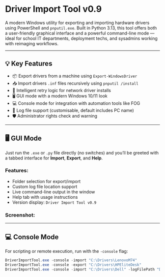 # Driver Import Tool v0.9

A modern Windows utility for exporting and importing hardware drivers using PowerShell and `pnputil.exe`. Built in Python 3.13, this tool offers both a user-friendly graphical interface and a powerful command-line mode — ideal for school IT departments, deployment techs, and sysadmins working with reimaging workflows.

---

## 💡 Key Features

- 📦 Export drivers from a machine using `Export-WindowsDriver`
- 📥 Import drivers `.inf` files recursively using `pnputil /install`
- 🧠 Intelligent retry logic for network driver installs
- 🖥️ GUI mode with a modern Windows 10/11 look
- 💻 Console mode for integration with automation tools like FOG
- 🧾 Log file support (customisable, default includes PC name)
- 🛡️ Administrator rights check and warning

---

## 🖥️ GUI Mode

Just run the `.exe` or `.py` file directly (no switches) and you’ll be greeted with a tabbed interface for **Import**, **Export**, and **Help**.

### Features:
- Folder selection for export/import
- Custom log file location support
- Live command-line output in the window
- Help tab with usage instructions
- Version display: `Driver Import Tool v0.9`

### Screenshot: 

---

## 💻 Console Mode

For scripting or remote execution, run with the `-console` flag:

```powershell
DriverImportTool.exe -console -import "C:\Drivers\LenovoM74"
DriverImportTool.exe -console -export "C:\Drivers\HPEliteDesk"
DriverImportTool.exe -console -import "C:\Drivers\Dell" -logFilePath "D:\Logs\CustomImportLog.log"
